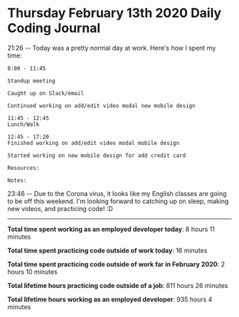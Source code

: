 # Thursday February 13th 2020 Daily Coding Journal

21:26 -- Today was a pretty normal day at work. Here's how I spent my time:
```
8:00 - 11:45

Standup meeting

Caught up on Slack/email

Continued working on add/edit video modal new mobile design

11:45 - 12:45
Lunch/Walk

12:45 - 17:20
Finished working on add/edit video modal mobile design

Started working on new mobile design for add credit card

Resources:

Notes:
```
23:46 -- Due to the Corona virus, it looks like my English classes are going to be off this weekend. I'm looking forward to catching up on sleep, making new videos, and practicing code! :D
___
**Total time spent working as an employed developer today**: 8 hours 11 minutes

**Total time spent practicing code outside of work today**: 16 minutes

**Total time spent practicing code outside of work far in February 2020**: 2 hours 10 minutes

**Total lifetime hours practicing code outside of a job**: 811 hours 26 minutes

**Total lifetime hours working as an employed developer**: 935 hours 4 minutes